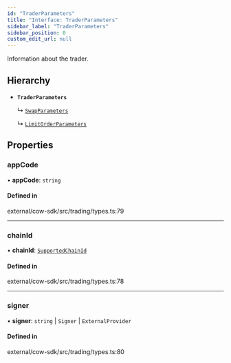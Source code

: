 ```yaml
---
id: "TraderParameters"
title: "Interface: TraderParameters"
sidebar_label: "TraderParameters"
sidebar_position: 0
custom_edit_url: null
---
```


Information about the trader.

## Hierarchy

- **`TraderParameters`**

  ↳ [`SwapParameters`](SwapParameters.md)

  ↳ [`LimitOrderParameters`](LimitOrderParameters.md)

## Properties

### appCode

• **appCode**: `string`

#### Defined in

external/cow-sdk/src/trading/types.ts:79

___

### chainId

• **chainId**: [`SupportedChainId`](../enums/SupportedChainId.md)

#### Defined in

external/cow-sdk/src/trading/types.ts:78

___

### signer

• **signer**: `string` \| `Signer` \| `ExternalProvider`

#### Defined in

external/cow-sdk/src/trading/types.ts:80
